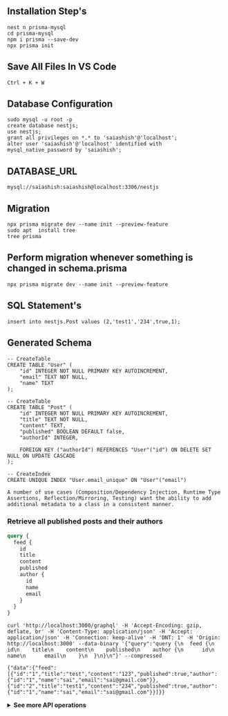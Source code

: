 ## Installation Step's

```
nest n prisma-mysql
cd prisma-mysql
npm i prisma --save-dev
npx prisma init
```

## Save All Files In VS Code

```
Ctrl + K + W
```

## Database Configuration

```
sudo mysql -u root -p
create database nestjs;
use nestjs;
grant all privileges on *.* to 'saiashish'@'localhost';
alter user 'saiashish'@'localhost' identified with mysql_native_password by 'saiashish';
```

## DATABASE_URL

```
mysql://saiashish:saiashish@localhost:3306/nestjs
```

## Migration

```
npx prisma migrate dev --name init --preview-feature
sudo apt  install tree
tree prisma
```

## Perform migration whenever something is changed in schema.prisma

```
npx prisma migrate dev --name init --preview-feature
```

## SQL Statement's

```
insert into nestjs.Post values (2,'test1','234',true,1);
```

## Generated Schema

```
-- CreateTable
CREATE TABLE "User" (
    "id" INTEGER NOT NULL PRIMARY KEY AUTOINCREMENT,
    "email" TEXT NOT NULL,
    "name" TEXT
);

-- CreateTable
CREATE TABLE "Post" (
    "id" INTEGER NOT NULL PRIMARY KEY AUTOINCREMENT,
    "title" TEXT NOT NULL,
    "content" TEXT,
    "published" BOOLEAN DEFAULT false,
    "authorId" INTEGER,

    FOREIGN KEY ("authorId") REFERENCES "User"("id") ON DELETE SET NULL ON UPDATE CASCADE
);

-- CreateIndex
CREATE UNIQUE INDEX "User.email_unique" ON "User"("email")
```

```
A number of use cases (Composition/Dependency Injection, Runtime Type Assertions, Reflection/Mirroring, Testing) want the ability to add additional metadata to a class in a consistent manner.
```



### Retrieve all published posts and their authors

```graphql
query {
  feed {
    id
    title
    content
    published
    author {
      id
      name
      email
    }
  }
}
```

```
curl 'http://localhost:3000/graphql' -H 'Accept-Encoding: gzip, deflate, br' -H 'Content-Type: application/json' -H 'Accept: application/json' -H 'Connection: keep-alive' -H 'DNT: 1' -H 'Origin: http://localhost:3000' --data-binary '{"query":"query {\n  feed {\n    id\n    title\n    content\n    published\n    author {\n      id\n      name\n      email\n    }\n  }\n}\n"}' --compressed
```

```
{"data":{"feed":[{"id":"1","title":"test","content":"123","published":true,"author":{"id":"1","name":"sai","email":"sai@gmail.com"}},{"id":"2","title":"test1","content":"234","published":true,"author":{"id":"1","name":"sai","email":"sai@gmail.com"}}]}}
```

<Details><Summary><strong>See more API operations</strong></Summary>

### Create a new user

```graphql
mutation {
  signupUser(
    data: {
      name: "Sarah"
      email: "sarah@prisma.io"
    }
  ) {
    id
  }
}
```

### Create a new draft

```graphql
mutation {
  createDraft(
    title: "Join the Prisma Slack"
    content: "https://slack.prisma.io"
    authorEmail: "alice@prisma.io"
  ) {
    id
    published
  }
}
```

### Publish an existing draft

```graphql
mutation {
  publish(id: __POST_ID__) {
    id
    published
  }
}
```

> **Note**: You need to replace the `__POST_ID__`-placeholder with an actual `id` from a `Post` item. You can find one e.g. using the `filterPosts`-query.

### Search for posts with a specific title or content

```graphql
{
  filterPosts(searchString: "graphql") {
    id
    title
    content
    published
    author {
      id
      name
      email
    }
  }
}
```

### Retrieve a single post

```graphql
{
  post(where: { id: __POST_ID__ }) {
    id
    title
    content
    published
    author {
      id
      name
      email
    }
  }
}
```

> **Note**: You need to replace the `__POST_ID__`-placeholder with an actual `id` from a `Post` item. You can find one e.g. using the `filterPosts`-query.

### Delete a post

```graphql
mutation {
  deleteOnePost(where: {id: __POST_ID__})
  {
    id
  }
}
```

> **Note**: You need to replace the `__POST_ID__`-placeholder with an actual `id` from a `Post` item. You can find one e.g. using the `filterPosts`-query.

</Details>